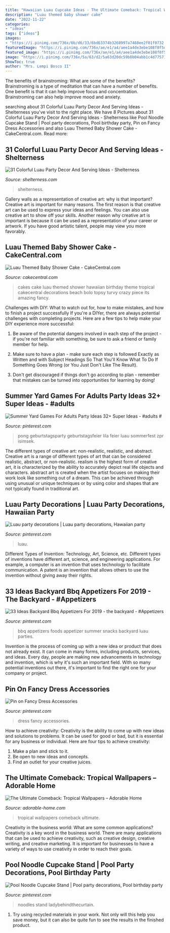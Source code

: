 ```yaml
---
title: "Hawaiian Luau Cupcake Ideas - The Ultimate Comeback: Tropical Wallpapers – Adorable Home"
description: "Luau themed baby shower cake"
date: "2022-11-22"
categories:
- "ideas"
tags: ["ideas"]
images:
- "https://i.pinimg.com/736x/6b/d6/33/6bd63374b3268997a7488ee2f01f0732.jpg"
featuredImage: "https://i.pinimg.com/736x/ae/e1/a4/aee1a4de3ebe108f0f5d7e1dc6e98699.jpg"
featured_image: "https://i.pinimg.com/736x/ae/e1/a4/aee1a4de3ebe108f0f5d7e1dc6e98699.jpg"
image: "https://i.pinimg.com/736x/5a/63/d2/5a63d20dc59b8b04abb1c4d775717488.jpg"
ShowToc: true
author: "Mrs. Lempi Bosco II"
---
```



The benefits of brainstroming: What are some of the benefits?
Brainstroming is a type of meditation that can have a number of benefits. One benefit is that it can help improve focus and concentration. Brainstroming can also help improve mood and anxiety.

	

		
searching about 31 Colorful Luau Party Decor And Serving Ideas - Shelterness you've visit to the right place. We have 8 Pictures about 31 Colorful Luau Party Decor And Serving Ideas - Shelterness like Pool Noodle Cupcake Stand | Pool party decorations, Pool birthday party, Pin on Fancy Dress Accessories and also Luau Themed Baby Shower Cake - CakeCentral.com. Read more:
		
    
## 31 Colorful Luau Party Decor And Serving Ideas - Shelterness

<img loading=lazy src="https://i.shelterness.com/2016/10/14-luau-photo-booth.jpg" onerror="this.onerror=null;this.src='https://tse4.mm.bing.net/th?id=OIP.HaLk1VbXWncMPIo1ZIqqigAAAA&amp;pid=15.1';" alt="31 Colorful Luau Party Decor And Serving Ideas - Shelterness">

_Source: shelterness.com_

>shelterness. 

	

Gallery walls as a representation of creative art: why is that important?
Creative art is important for many reasons. The first reason is that creative art can be used to express your ideas and feelings. You can also use creative art to show off your skills. Another reason why creative art is important is because it can be used as a representation of your career or artwork. If you have good artistic talent, people may view you more favorably.

    
## Luau Themed Baby Shower Cake - CakeCentral.com

<img loading=lazy src="https://cdn001.cakecentral.com/gallery/2015/03/900_8642263ZAr_luau-themed-baby-shower-cake.jpg" onerror="this.onerror=null;this.src='https://tse3.mm.bing.net/th?id=OIP.MveKIBWhn4hAycM_KefwuwHaNC&amp;pid=15.1';" alt="Luau Themed Baby Shower Cake - CakeCentral.com">

_Source: cakecentral.com_

>cakes cake luau themed shower hawaiian birthday theme tropical cakecentral decorations beach bolo topsy turvy crazy piece its amazing fancy. 

	

Challenges with DIY: What to watch out for, how to make mistakes, and how to finish a project successfully
If you're a DIYer, there are always potential challenges with completing projects. Here are a few tips to help make your DIY experience more successful: 
1. Be aware of the potential dangers involved in each step of the project - if you're not familiar with something, be sure to ask a friend or family member for help.

2. Make sure to have a plan - make sure each step is followed Exactly as Written and with Subject Headings So That You'll Know What To Do If Something Goes Wrong (or You Just Don't Like The Result).

3. Don't get discouraged if things don't go according to plan - remember that mistakes can be turned into opportunities for learning by doing!

    
## Summer Yard Games For Adults Party Ideas 32+ Super Ideas - #adults #

<img loading=lazy src="https://i.pinimg.com/736x/5e/c7/41/5ec7415d4a6954c6a2c58b17c255a1de.jpg" onerror="this.onerror=null;this.src='https://tse2.mm.bing.net/th?id=OIP.eL7MQNHQ-VMALxr5coRhyAAAAA&amp;pid=15.1';" alt="Summer Yard Games For Adults Party Ideas 32+ Super Ideas - #adults #">

_Source: pinterest.com_

>pong geburtstagsparty geburtstagsfeier lila feier luau sommerfest zpr isimsek. 

	

The different types of creative art: non-realistic, realistic, and abstract.
Creative art is a range of different types of art that can be considered realistic, abstract, or non-realistic. realism is the highest form of creative art, it is characterized by the ability to accurately depict real life objects and characters. abstract art is created when the artist focuses on making their work look like something out of a dream. This can be achieved through using unusual or unique techniques or by using color and shapes that are not typically found in traditional art.

    
## Luau Party Decorations | Luau Party Decorations, Hawaiian Party

<img loading=lazy src="https://i.pinimg.com/736x/ae/e1/a4/aee1a4de3ebe108f0f5d7e1dc6e98699.jpg" onerror="this.onerror=null;this.src='https://tse2.mm.bing.net/th?id=OIP.0T7ZxTQrEJO9S6oIhF-w4wHaJ3&amp;pid=15.1';" alt="Luau party decorations | Luau party decorations, Hawaiian party">

_Source: pinterest.com_

>luau. 

	

Different Types of Invention: Technology, Art, Science, etc.
Different types of inventions have different art, science, and engineering applications. For example, a computer is an invention that uses technology to facilitate communication. A patent is an invention that allows others to use the invention without giving away their rights.

    
## 33 Ideas Backyard Bbq Appetizers For 2019 - The Backyard - #Appetizers

<img loading=lazy src="https://i.pinimg.com/736x/5a/63/d2/5a63d20dc59b8b04abb1c4d775717488.jpg" onerror="this.onerror=null;this.src='https://tse3.mm.bing.net/th?id=OIP.EOgAw_LUGthkx6roz8v13AAAAA&amp;pid=15.1';" alt="33 Ideas Backyard Bbq Appetizers For 2019 - the backyard - #Appetizers">

_Source: pinterest.com_

>bbq appetizers foods appetizer summer snacks backyard luau parties. 

	

Invention is the process of coming up with a new idea or product that does not already exist. It can come in many forms, including products, services, and ideas. Every day, people are making new advancements in technology and invention, which is why it's such an important field. With so many potential inventions out there, it's important to find the right one for your company or project.

    
## Pin On Fancy Dress Accessories

<img loading=lazy src="https://i.pinimg.com/736x/77/60/47/776047e4b607c197f03483f34ed593cd.jpg" onerror="this.onerror=null;this.src='https://tse2.mm.bing.net/th?id=OIP.EMlDr0jVi0eFiRMeC872IAHaJ3&amp;pid=15.1';" alt="Pin on Fancy Dress Accessories">

_Source: pinterest.com_

>dress fancy accessories. 

	

How to achieve creativity:
Creativity is the ability to come up with new ideas and solutions to problems. It can be used for good or bad, but it is essential for any business or individual. Here are four tips to achieve creativity:
1. Make a plan and stick to it.
2. Be open to new ideas and concepts.
3. Find an outlet for your creative juices.

    
## The Ultimate Comeback: Tropical Wallpapers – Adorable Home

<img loading=lazy src="https://adorable-home.com/wp-content/uploads/2016/06/Tropical-Wallpapers-9.jpg" onerror="this.onerror=null;this.src='https://tse4.mm.bing.net/th?id=OIP.wnvY-j0jEmg_TN5riRDVIgHaGO&amp;pid=15.1';" alt="The Ultimate Comeback: Tropical Wallpapers – Adorable Home">

_Source: adorable-home.com_

>tropical wallpapers comeback ultimate. 

	

Creativity in the business world: What are some common applications?
Creativity is a key word in the business world. There are many applications that can be used to achieve creativity, such as creative design, creative writing, and creative marketing. It is important for businesses to have a variety of ways to use creativity in order to reach their goals.

    
## Pool Noodle Cupcake Stand | Pool Party Decorations, Pool Birthday Party

<img loading=lazy src="https://i.pinimg.com/736x/6b/d6/33/6bd63374b3268997a7488ee2f01f0732.jpg" onerror="this.onerror=null;this.src='https://tse1.mm.bing.net/th?id=OIP.I4URRXWMs9cjXWGLS2tKrgHaLH&amp;pid=15.1';" alt="Pool Noodle Cupcake Stand | Pool party decorations, Pool birthday party">

_Source: pinterest.com_

>noodles stand ladybehindthecurtain. 

	

1) Try using recycled materials in your work. Not only will this help you save money, but it can also be quite fun to see the results in the finished product.

